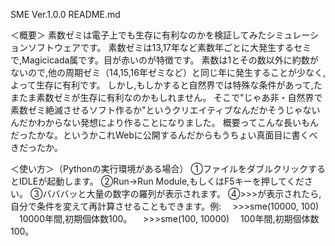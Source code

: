 SME Ver.1.0.0 README.md

＜概要＞
素数ゼミは電子上でも生存に有利なのかを検証してみたシミュレーションソフトウェアです。
素数ゼミは13,17年など素数年ごとに大発生するセミで,Magicicada属です。目が赤いのが特徴です。
素数は1とその数以外に約数がないので,他の周期ゼミ（14,15,16年ゼミなど）と同じ年に発生することが少なく,よって生存に有利です。
しかし,もしかすると自然界では特殊な条件があって,たまたま素数ゼミが生存に有利なのかもしれません。
そこで"じゃあ非・自然界で素数ゼミ絶滅させるソフト作るか"というクリエイティブなんだかそうじゃないんだかわからない発想により作ることになりました。
概要ってこんな長いもんだったかな。というかこれWebに公開するんだからもうちょい真面目に書くべきだったか。

＜使い方＞（Pythonの実行環境がある場合）
①ファイルをダブルクリックするとIDLEが起動します。
②Run→Run Module,もしくはF5キーを押してください。
③バババッと大量の数字の羅列が表示されます。
④>>>が表示されたら,自分で条件を変えて再計算させることもできます。例:
　>>>sme(10000, 100)
　10000年間,初期個体数100。
　>>>sme(100, 10000)
　100年間,初期個体数100。
